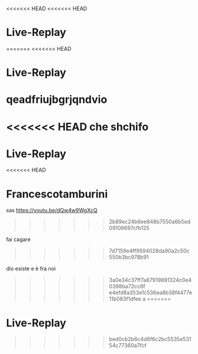 <<<<<<< HEAD
<<<<<<< HEAD
# Live-Replay

=======
<<<<<<< HEAD
# Live-Replay
qeadfriujbgrjqndvio
=======
<<<<<<< HEAD
che shchifo
=======
# Live-Replay
<<<<<<< HEAD

Francescotamburini
=======
sas
https://youtu.be/dQw4w9WgXcQ
>>>>>>> 2b89ec24b6ee848b7550a6b5ed09106697cfb125

fai cagare
>>>>>>> 7d7159e4ff9594028da90a2c50c550b3bc978b91

dio esiste e è fra noi
>>>>>>> 3a0e34c37ff7a87919891324c0e40398ba72cc6f
>>>>>>> e4efd8a353e1c536ea8b38f4477e11b083f1dfee
a
=======
# Live-Replay
>>>>>>> bed0cb2b6c4d6f6c2bc5535e53154c77360a7fcf
